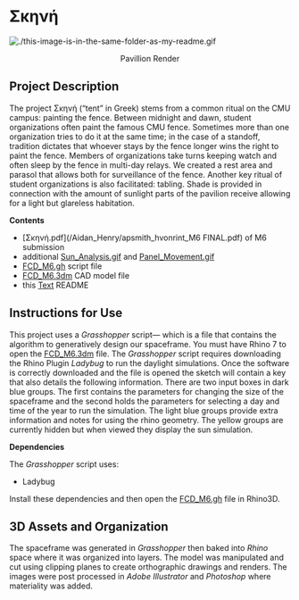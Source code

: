 # Σκηνή
![./this-image-is-in-the-same-folder-as-my-readme.gif](./Render_1.jpg)

<p align="center">
    <p align="center">Pavillion Render</p>
</p>

## Project Description
The project Σκηνή (“tent” in Greek) stems from a common ritual on the CMU campus: painting the fence. Between midnight and dawn, student organizations often paint the famous CMU fence. Sometimes more than one organization tries to do it at the same time; in the case of a standoff, tradition dictates that whoever stays by the fence longer wins the right to paint the fence. Members of organizations take turns keeping watch and often sleep by the fence in multi-day relays. We created a rest area and parasol that allows both for surveillance of the fence. Another key ritual of student organizations is also facilitated: tabling. Shade is provided in connection with the amount of sunlight parts of the pavilion receive allowing for a light but glareless habitation. 

**Contents**

- [Σκηνή.pdf](/Aidan_Henry/apsmith_hvonrint_M6 FINAL.pdf) of M6 submission
- additional [Sun_Analysis.gif](/Aidan_Henry/apsmith_hvonrint_sun-analysis.gif) and [Panel_Movement.gif](/Aidan_Henry/apsmith_hvonrint_panel-movement.gif) 
- [FCD_M6.gh](/Aidan_Henry/apsmith_hvonrint_gh.script.gh) script file
- [FCD_M6.3dm](/Aidan_Henry/apsmith_hvonrint_rhino.3dm) CAD model file
- this [Text](/Aidan_Henry/apsmith_hvonrint_README.txt) README

## Instructions for Use

This project uses a _Grasshopper_ script&mdash; which is a file that contains the algorithm to generatively design our spaceframe. You must have Rhino 7 to open the [FCD_M6.3dm](/Aidan_Henry/apsmith_hvonrint_rhino.3dm) file. The _Grasshopper_ script requires downloading the Rhino Plugin _Ladybug_ to run the daylight simulations. Once the software is correctly downloaded and the file is opened the sketch will contain a key that also details the following information. There are two input boxes in dark blue groups. The first contains the parameters for changing the size of the spaceframe and the second holds the parameters for selecting a day and time of the year to run the simulation. The light blue groups provide extra information and notes for using the rhino geometry. The yellow groups are currently hidden but when viewed they display the sun simulation.

**Dependencies**

The _Grasshopper_ script uses:
  - Ladybug

Install these dependencies and then open the [FCD_M6.gh](/Aidan_Henry/apsmith_hvonrint_gh.script.gh) file in Rhino3D.

## 3D Assets and Organization

The spaceframe was generated in _Grasshopper_ then baked into _Rhino_ space where it was organized into layers. The model was manipulated and cut using clipping planes to create orthographic drawings and renders. The images were post processed in _Adobe Illustrator_ and _Photoshop_ where materiality was added. 
